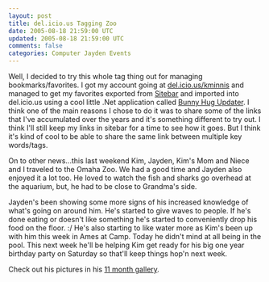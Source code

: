 ```yaml
---           
layout: post
title: del.icio.us Tagging Zoo
date: 2005-08-18 21:59:00 UTC
updated: 2005-08-18 21:59:00 UTC
comments: false
categories: Computer Jayden Events
---
```

Well, I decided to try this whole tag thing out for managing bookmarks/favorites. I got my account going at [del.icio.us/kminnis](http://del.icio.us/kminnis) and managed to get my favorites exported from [Sitebar](http://sitebar.org/) and imported into del.icio.us using a cool little .Net application called [Bunny Hug Updater](http://www.bunnyhug.net/blog/projects/deliciousupdater/). I think one of the main reasons I chose to do it was to share some of the links that I've accumulated over the years and it's something different to try out. I think I'll still keep my links in sitebar for a time to see how it goes. But I think it's kind of cool to be able to share the same link between multiple key words/tags.

On to other news...this last weekend Kim, Jayden, Kim's Mom and Niece and I traveled to the Omaha Zoo. We had  a good time and Jayden also enjoyed it a lot too. He loved to watch the fish and sharks go overhead at the aquarium, but, he had to be close to Grandma's side.

Jayden's been showing some more signs of his increased knowledge of what's going on around him. He's started to give waves to people. If he's done eating or doesn't like something he's started to conveniently drop his food on the floor. :/ He's also starting to like water more as Kim's been up with him this week in Ames at Camp. Today he didn't mind at all being in the pool. This next week he'll be helping Kim get ready for his big one year birthday party on Saturday so that'll keep things hop'n next week.

Check out his pictures in his [11 month gallery](http://www.kevinminnis.com/gallery/album/jayden/11month).
